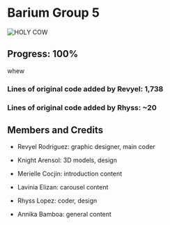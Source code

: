
# Barium Group 5

![HOLY COW](https://media.discordapp.net/attachments/877147396449116210/934059063958990878/unknown.png)

## Progress: 100%  

whew

### Lines of original code added by Revyel: 1,738

### Lines of original code added by Rhyss: ~20

## Members and Credits

- Revyel Rodriguez: graphic designer, main coder

- Knight Arensol: 3D models, design

- Merielle Cocjin: introduction content

- Lavinia Elizan: carousel content

- Rhyss Lopez: coder, design

- Annika Bamboa: general content